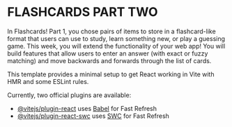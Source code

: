 # FLASHCARDS PART TWO

In Flashcards! Part 1, you chose pairs of items to store in a flashcard-like format that users can use to study, learn something new, or play a guessing game. This week, you will extend the functionality of your web app! You will build features that allow users to enter an answer (with exact or fuzzy matching) and move backwards and forwards through the list of cards.

This template provides a minimal setup to get React working in Vite with HMR and some ESLint rules.

Currently, two official plugins are available:

- [@vitejs/plugin-react](https://github.com/vitejs/vite-plugin-react/blob/main/packages/plugin-react/README.md) uses [Babel](https://babeljs.io/) for Fast Refresh
- [@vitejs/plugin-react-swc](https://github.com/vitejs/vite-plugin-react-swc) uses [SWC](https://swc.rs/) for Fast Refresh
